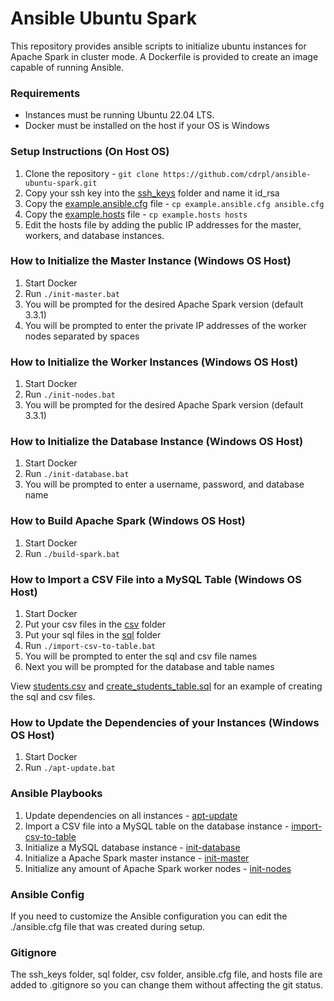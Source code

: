 # Ansible Ubuntu Spark

This repository provides ansible scripts to initialize ubuntu instances for Apache Spark in cluster mode. A Dockerfile is provided to create an image capable of running Ansible.

### Requirements

- Instances must be running Ubuntu 22.04 LTS.
- Docker must be installed on the host if your OS is Windows

### Setup Instructions (On Host OS)

1. Clone the repository - `git clone https://github.com/cdrpl/ansible-ubuntu-spark.git`
2. Copy your ssh key into the [ssh_keys](./ssh_keys) folder and name it id_rsa
3. Copy the [example.ansible.cfg](./example.ansible.cfg) file - `cp example.ansible.cfg ansible.cfg`
4. Copy the [example.hosts](./example.hosts) file - `cp example.hosts hosts`
5. Edit the hosts file by adding the public IP addresses for the master, workers, and database instances.

### How to Initialize the Master Instance (Windows OS Host)

1. Start Docker
2. Run `./init-master.bat`
3. You will be prompted for the desired Apache Spark version (default 3.3.1)
4. You will be prompted to enter the private IP addresses of the worker nodes separated by spaces

### How to Initialize the Worker Instances (Windows OS Host)

1. Start Docker
2. Run `./init-nodes.bat`
3. You will be prompted for the desired Apache Spark version (default 3.3.1)

### How to Initialize the Database Instance (Windows OS Host)

1. Start Docker
2. Run `./init-database.bat`
3. You will be prompted to enter a username, password, and database name

### How to Build Apache Spark (Windows OS Host)

1. Start Docker
2. Run `./build-spark.bat`

### How to Import a CSV File into a MySQL Table (Windows OS Host)

1. Start Docker
2. Put your csv files in the [csv](./csv) folder
3. Put your sql files in the [sql](./sql) folder
4. Run `./import-csv-to-table.bat`
5. You will be prompted to enter the sql and csv file names
6. Next you will be prompted for the database and table names

View [students.csv](./csv/students.csv) and [create_students_table.sql](./sql/create_students_table.sql) for an example of creating the sql and csv files.

### How to Update the Dependencies of your Instances (Windows OS Host)

1. Start Docker
2. Run `./apt-update.bat`

### Ansible Playbooks

1. Update dependencies on all instances - [apt-update](./playbooks/apt-update.yml)
2. Import a CSV file into a MySQL table on the database instance - [import-csv-to-table](./playbooks/import-csv-to-table.yml)
3. Initialize a MySQL database instance - [init-database](./playbooks/init-database.yml)
4. Initialize a Apache Spark master instance - [init-master](./playbooks/init-master.yml)
5. Initialize any amount of Apache Spark worker nodes - [init-nodes](./playbooks/init-nodes.yml)

### Ansible Config

If you need to customize the Ansible configuration you can edit the ./ansible.cfg file that was created during setup.

### Gitignore

The ssh_keys folder, sql folder, csv folder, ansible.cfg file, and hosts file are added to .gitignore so you can change them without affecting the git status.
